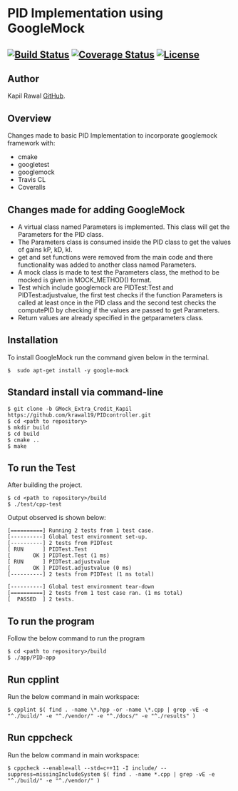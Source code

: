 # PID Implementation using GoogleMock
[![Build Status](https://travis-ci.org/krawal19/PIDcontroller.svg?branch=master)](https://travis-ci.org/krawal19/PIDcontroller)  [![Coverage Status](https://coveralls.io/repos/github/krawal19/PIDcontroller/badge.svg?branch=master)](https://coveralls.io/github/krawal19/PIDcontroller?branch=master) [![License](https://img.shields.io/badge/License-BSD%203--Clause-blue.svg)](https://opensource.org/licenses/BSD-3-Clause)
---
## Author
Kapil Rawal [GitHub](https://github.com/krawal19).

## Overview
Changes made to basic PID Implementation to incorporate googlemock framework with:
- cmake
- googletest
- googlemock
- Travis CL
- Coveralls

## Changes made for adding GoogleMock
- A virtual class named Parameters is implemented. This class will get the Parameters for the PID class.
- The Parameters class is consumed inside the PID class to get the values of gains kP, kD, kI.
- get and set functions were removed from the main code and there functionality was added to another class named Parameters.
- A mock class is made to test the Parameters class, the method to be mocked is given in MOCK_METHOD() format.
- Test which include googlemock are PIDTest:Test and PIDTest:adjustvalue,  the first test checks if the function Parameters is called at least once in the PID class and the second test checks the computePID by checking if the values are passed to get Parameters.
- Return values are already specified in the getparameters class.

## Installation
To install GoogleMock run the command given below in the terminal.
```
$  sudo apt-get install -y google-mock
```

## Standard install via command-line
```
$ git clone -b GMock_Extra_Credit_Kapil https://github.com/krawal19/PIDcontroller.git
$ cd <path to repository>
$ mkdir build
$ cd build
$ cmake ..
$ make
```
## To run the Test
After building the project.
```
$ cd <path to repository>/build
$ ./test/cpp-test
```
Output observed is shown below:
```
[==========] Running 2 tests from 1 test case.
[----------] Global test environment set-up.
[----------] 2 tests from PIDTest
[ RUN      ] PIDTest.Test
[       OK ] PIDTest.Test (1 ms)
[ RUN      ] PIDTest.adjustvalue
[       OK ] PIDTest.adjustvalue (0 ms)
[----------] 2 tests from PIDTest (1 ms total)

[----------] Global test environment tear-down
[==========] 2 tests from 1 test case ran. (1 ms total)
[  PASSED  ] 2 tests.
```

## To run the program
Follow the below command to run the program
```
$ cd <path to repository>/build
$ ./app/PID-app
```
## Run cpplint
Run the below command in main workspace:
```
$ cpplint $( find . -name \*.hpp -or -name \*.cpp | grep -vE -e "^./build/" -e "^./vendor/" -e "^./docs/" -e "^./results" )
```

## Run cppcheck
Run the below command in main workspace:
```
$ cppcheck --enable=all --std=c++11 -I include/ --suppress=missingIncludeSystem $( find . -name *.cpp | grep -vE -e "^./build/" -e "^./vendor/" )
```
